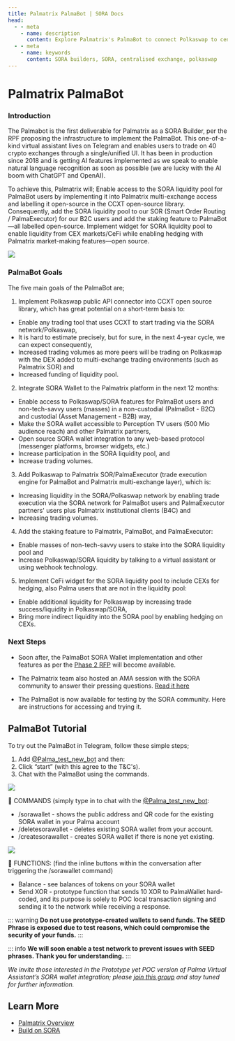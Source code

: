 ```yaml
---
title: Palmatrix PalmaBot | SORA Docs
head:
  - - meta
    - name: description
      content: Explore Palmatrix's PalmaBot to connect Polkaswap to centralized exchanges, enhancing decentralized trading efficiency..
  - - meta
    - name: keywords
      content: SORA builders, SORA, centralised exchange, polkaswap
---
```


# Palmatrix PalmaBot

### Introduction

The Palmabot is the first deliverable for Palmatrix as a SORA Builder, per the RPF proposing the infrastructure to implement the PalmaBot. This one-of-a-kind virtual assistant lives on Telegram and enables users to trade on 40 crypto exchanges through a single/unified UI. It has been in production since 2018 and is getting AI features implemented as we speak to enable natural language recognition as soon as possible (we are lucky with the AI boom with ChatGPT and OpenAI).

To achieve this, Palmatrix will;
Enable access to the SORA liquidity pool for PalmaBot users by implementing it into Palmatrix multi-exchange access and labelling it open-source in the CCXT open-source library. Consequently, add the SORA liquidity pool to our SOR (Smart Order Routing / PalmaExecutor) for our B2C users and add the staking feature to PalmaBot—all labelled open-source.
Implement widget for SORA liquidity pool to enable liquidity from CEX markets/CeFi while enabling hedging with Palmatrix market-making features—open source.

![](/.gitbook/assets/palmatrix-implementation-overview.png)

### PalmaBot Goals
The five main goals of the PalmaBot are;
1. Implement Polkaswap public API connector into CCXT open source library, which has great potential on a short-term basis to:
- Enable any trading tool that uses CCXT to start trading via the SORA network/Polkaswap,
- It is hard to estimate precisely, but for sure, in the next 4-year cycle, we can expect consequently,
- Increased trading volumes as more peers will be trading on Polkaswap with the DEX added to multi-exchange trading environments (such as Palmatrix SOR) and
- Increased funding of liquidity pool.

2. Integrate SORA Wallet to the Palmatrix platform in the next 12 months:
- Enable access to Polkaswap/SORA features for PalmaBot users and non-tech-savvy users (masses) in a non-custodial (PalmaBot - B2C) and custodial (Asset Management - B2B) way,
- Make the SORA wallet accessible to Perception TV users (500 Mio audience reach) and other Palmatrix partners,
- Open source SORA wallet integration to any web-based protocol (messenger platforms, browser widgets, etc.)
- Increase participation in the SORA liquidity pool, and
- Increase trading volumes.

3. Add Polkaswap to Palmatrix SOR/PalmaExecutor (trade execution engine for PalmaBot and Palmatrix multi-exchange layer), which is:
- Increasing liquidity in the SORA/Polkaswap network by enabling trade execution via the SORA network for PalmaBot users and PalmaExecutor partners' users plus Palmatrix institutional clients (B4C) and
- Increasing trading volumes.

4. Add the staking feature to Palmatrix, PalmaBot, and PalmaExecutor:
- Enable masses of non-tech-savvy users to stake into the SORA liquidity pool and
- Increase Polkaswap/SORA liquidity by talking to a virtual assistant or using webhook technology.

5. Implement CeFi widget for the SORA liquidity pool to include CEXs for hedging, also Palma users that are not in the liquidity pool:
- Enable additional liquidity for Polkaswap by increasing trade success/liquidity in Polkaswap/SORA,
- Bring more indirect liquidity into the SORA pool by enabling hedging on CEXs.


### Next Steps
- Soon after, the PalmaBot SORA Wallet implementation and other features as per the [Phase 2 RFP](https://github.com/sora-xor/rfps/issues/101) will become available.

- The Palmatrix team also hosted an AMA session with the SORA community to answer their pressing questions. [Read it here](https://medium.com/sora-xor/sora-x-palmatrix-ama-fda509ac2ce8)

- The PalmaBot is now available for testing by the SORA community. Here are instructions for accessing and trying it.

## PalmaBot Tutorial

To try out the PalmaBot in Telegram, follow these simple steps;

1. Add [@Palma_test_new_bot](https://t.me/Palma_test_new_bot) and then:
3. Click “start” (with this agree to the T&C's).
3. Chat with the PalmaBot using the commands.

![](/.gitbook/assets/palmatrix-palmabot-tutorial-1.png)

🌴 COMMANDS
(simply type in to chat with the  [@Palma_test_new_bot](https://t.me/Palma_test_new_bot):
- /sorawallet - shows the public address and QR code for the existing SORA wallet in your Palma account
- /deletesorawallet - deletes existing SORA wallet from your account.
- /createsorawallet - creates SORA wallet if there is none yet existing.

![](/.gitbook/assets/palmatrix-palmabot-tutorial-2.png)

🌴 FUNCTIONS:
(find the inline buttons within the conversation after triggering the /sorawallet command)
- Balance - see balances of tokens on your SORA wallet
- Send XOR - prototype function that sends 10 XOR to PalmaWallet hard-coded, and its purpose is solely to POC local transaction signing and sending it to the network while receiving a response.


::: warning
**Do not use prototype-created wallets to send funds. The SEED Phrase
is exposed due to test reasons, which could compromise the security of
your funds.**
:::

::: info
**We will soon enable a test network to prevent issues with SEED
phrases. Thank you for understanding.**
:::


_We invite those interested in the Prototype yet POC version of Palma
Virtual Assistant’s SORA wallet integration; please [join this
group](https://t.me/+95bbVOV-KH84YzQ8) and stay tuned for further
information._

## Learn More

- [Palmatrix Overview](/palmatrix-overview)
- [Build on SORA](/build)

